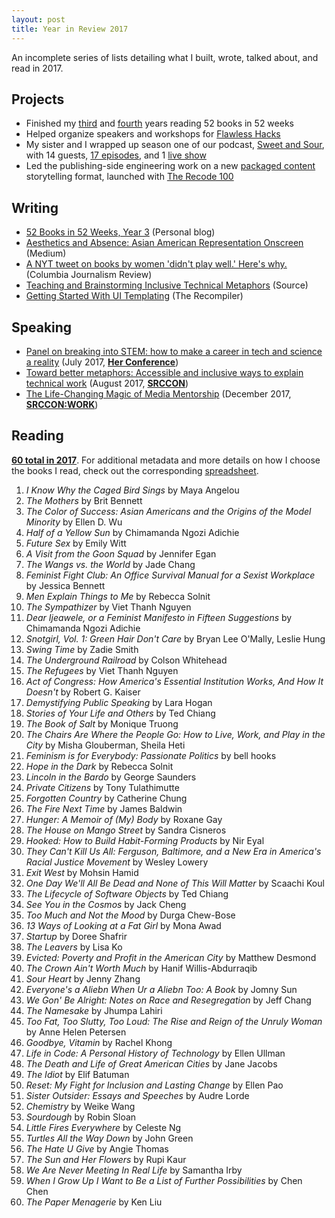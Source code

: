 ```yaml
---
layout: post
title: Year in Review 2017
---
```


An incomplete series of lists detailing what I built, wrote, talked about, and read in 2017.

## Projects
- Finished my [third](https://www.goodreads.com/review/list/5789743-nicole?shelf=52-books-in-52-weeks-2016) and [fourth](https://www.goodreads.com/review/list/5789743-nicole?shelf=52-books-in-52-weeks-2017) years reading 52 books in 52 weeks
- Helped organize speakers and workshops for [Flawless Hacks](http://2017.flawlesshacks.com/) 
- My sister and I wrapped up season one of our podcast, [Sweet and Sour](http://sweetandsour.fm/), with 14 guests, [17 episodes](https://itunes.apple.com/us/podcast/sweet-and-sour/id1189796866?mt=2), and 1 [live show](https://www.eventbrite.com/e/should-we-go-live-tickets-33174114670#)
- Led the publishing-side engineering work on a new [packaged content](https://www.recode.net/2017/12/6/16738766/recode-100-2017-methodology) storytelling format, launched with [The Recode 100](https://www.recode.net/2017/12/6/16667200/recode-100-2017)

## Writing
- [52 Books in 52 Weeks, Year 3](http://nicolezhu.github.io/52-books-in-52-weeks-year3/) (Personal blog)
- [Aesthetics and Absence: Asian American Representation Onscreen](https://movietime.guru/aesthetics-and-absence-asian-american-representation-onscreen-639222812a1b) (Medium)
- [A NYT tweet on books by women 'didn't play well.' Here's why.](https://www.cjr.org/criticism/new-york-times-tweet-women-author.php) (Columbia Journalism Review)
- [Teaching and Brainstorming Inclusive Technical Metaphors](https://source.opennews.org/articles/teaching-and-brainstorming-inclusive-technical-met/) (Source)
- [Getting Started With UI Templating](https://shop.recompilermag.com/products/issue-8-wildcard) (The Recompiler)

## Speaking
- [Panel on breaking into STEM: how to make a career in tech and science a reality](https://twitter.com/nicolelzhu/status/872229184101376000) (July 2017, **[Her Conference](https://www.herconference.com/)**)
- [Toward better metaphors: Accessible and inclusive ways to explain technical work](https://srccon.org/transcripts/SRCCON2017-better-tech-metaphors/) (August 2017, **[SRCCON](https://srccon.org/)**)
- [The Life-Changing Magic of Media Mentorship](https://docs.google.com/presentation/d/1w-d-dK9e6KW5XbvVvLw3VfqGF3ObJZbuOK2qS8ilsqQ/edit?usp=sharing) (December 2017, **[SRCCON:WORK](https://work.srccon.org/)**)

## Reading

**[60 total in 2017](https://www.goodreads.com/user_challenges/7589169)**. For additional metadata and more details on how I choose the books I read, check out the corresponding [spreadsheet](https://docs.google.com/spreadsheets/d/1JTrkx_8jeIJ_Q3vwwppr4_n9XULfNeD0Rt7ccMktums/edit?usp=sharing).

1. *I Know Why the Caged Bird Sings* by Maya Angelou
2. *The Mothers* by Brit Bennett
3. *The Color of Success: Asian Americans and the Origins of the Model Minority* by Ellen D. Wu
4. *Half of a Yellow Sun* by Chimamanda Ngozi Adichie
5. *Future Sex* by Emily Witt
6. *A Visit from the Goon Squad* by Jennifer Egan
7. *The Wangs vs. the World* by Jade Chang
8. *Feminist Fight Club: An Office Survival Manual for a Sexist Workplace* by Jessica Bennett
9. *Men Explain Things to Me* by Rebecca Solnit
10. *The Sympathizer* by Viet Thanh Nguyen
11. *Dear Ijeawele, or a Feminist Manifesto in Fifteen Suggestions* by Chimamanda Ngozi Adichie
12. *Snotgirl, Vol. 1: Green Hair Don't Care* by Bryan Lee O'Mally, Leslie Hung
13. *Swing Time* by Zadie Smith
14. *The Underground Railroad* by Colson Whitehead
15. *The Refugees* by Viet Thanh Nguyen
16. *Act of Congress: How America's Essential Institution Works, And How It Doesn't* by Robert G. Kaiser
17. *Demystifying Public Speaking* by Lara Hogan
18. *Stories of Your Life and Others* by Ted Chiang
19. *The Book of Salt* by Monique Truong
20. *The Chairs Are Where the People Go: How to Live, Work, and Play in the City* by Misha Glouberman, Sheila Heti
21. *Feminism is for Everybody: Passionate Politics* by bell hooks
22. *Hope in the Dark* by Rebecca Solnit
23. *Lincoln in the Bardo* by George Saunders
24. *Private Citizens* by Tony Tulathimutte
25. *Forgotten Country* by Catherine Chung
26. *The Fire Next Time* by James Baldwin
27. *Hunger: A Memoir of (My) Body* by Roxane Gay
28. *The House on Mango Street* by Sandra Cisneros
29. *Hooked: How to Build Habit-Forming Products* by Nir Eyal
30. *They Can't Kill Us All: Ferguson, Baltimore, and a New Era in America's Racial Justice Movement* by Wesley Lowery
31. *Exit West* by Mohsin Hamid
32. *One Day We'll All Be Dead and None of This Will Matter* by Scaachi Koul
33. *The Lifecycle of Software Objects* by Ted Chiang
34. *See You in the Cosmos* by Jack Cheng
35. *Too Much and Not the Mood* by Durga Chew-Bose
36. *13 Ways of Looking at a Fat Girl* by Mona Awad
37. *Startup* by Doree Shafrir
38. *The Leavers* by Lisa Ko
39. *Evicted: Poverty and Profit in the American City* by Matthew Desmond
40. *The Crown Ain't Worth Much* by Hanif Willis-Abdurraqib
41. *Sour Heart* by Jenny Zhang
42. *Everyone's a Aliebn When Ur a Aliebn Too: A Book* by Jomny Sun
43. *We Gon' Be Alright: Notes on Race and Resegregation* by Jeff Chang
44. *The Namesake* by Jhumpa Lahiri
45. *Too Fat, Too Slutty, Too Loud: The Rise and Reign of the Unruly Woman* by Anne Helen Petersen
46. *Goodbye, Vitamin* by Rachel Khong
47. *Life in Code: A Personal History of Technology* by Ellen Ullman
48. *The Death and Life of Great American Cities* by Jane Jacobs
49. *The Idiot* by Elif Batuman
50. *Reset: My Fight for Inclusion and Lasting Change* by Ellen Pao
51. *Sister Outsider: Essays and Speeches* by Audre Lorde
52. *Chemistry* by Weike Wang
53. *Sourdough* by Robin Sloan
54. *Little Fires Everywhere* by Celeste Ng
55. *Turtles All the Way Down* by John Green
56. *The Hate U Give* by Angie Thomas
57. *The Sun and Her Flowers* by Rupi Kaur
58. *We Are Never Meeting In Real Life* by Samantha Irby
59. *When I Grow Up I Want to Be a List of Further Possibilities* by Chen Chen
60. *The Paper Menagerie* by Ken Liu